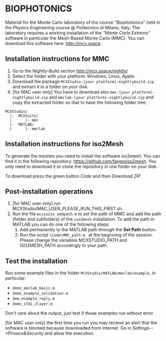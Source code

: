 # BIOPHOTONICS
Material for the Monte Carlo laboratory of the course "Biophotonics" held in the Physics Engineering course @ Politecnico di Milano, Italy.
The laboratory requires a working installation of the _"Monte Carlo Extreme"_ software in particular the Mesh-Based Monte Carlo (MMC).
You can download this software here: http://mcx.space.
## Installation instructions for MMC
1. Go to the Nightly-Build section http://mcx.space/nightly/
2. Select the folder with your platform: Windows, Linux, Apple.
3. Download the package
   ```MCXStudio-[your platform]-nightlybuild.zip``` and extract it in a folder on your disk.
5. [for MAC user only] You have to download also ```mmc-[your platform]-nightlybuild.zip``` and ```mmclab-[your platform]-nightlybuild.zip``` and copy the extracted folder so that to have the following folder tree:
```
MCXStudio/
  |-  MCXSuite/
  |      |- mmc
  |-  MATLAB/
  |      |- mmclab
```
## Installation instructions for iso2Mesh
To generate the meshes you need to install the software iso2mesh. You can find it in the following repository: https://github.com/fangq/iso2mesh. You only need to download it or clone the repository in one folder on your disk.

To download press the green button _Code_ and then _Download ZIP_.
## Post-installation operations
1. [for MAC user only] run MCXStudio/MAC_USER_PLEASE_RUN_THIS_FIRST.sh.
2. Run the file ```mcxsuite_addpath.m``` to set the path of MMC and add the path (folder and subfolders) of the ```iso2mesh``` installation. To add the path in MATLAB you can do one of the following steps:
   1. Add permanently to the MATLAB path through the **Set Path** button.
   2. Run the script ```\Code\MMC_path.m ``` at the beginning of the session. Please change the variables MCXSTUDIO_PATH and ISO2MESH_PATH accordingly to your path.
      
## Test the installation
Run some example files in the folder ```MCXStudio/MATLAB/mmclab/example```, in particular:
* ```demo_mmclab_basic.m```
* ```demo_example_validation.m```
* ```dem_example_reply.m```
* ```demo_sfdi_2layer.m```

Don't care about the output, just test if those examples run without error.
  
[for MAC user only] the first time you run you may receive an alert that the software is blocked because downloaded from internet. Go in _Settings-->Privace&Security_ and allow the execution. 


